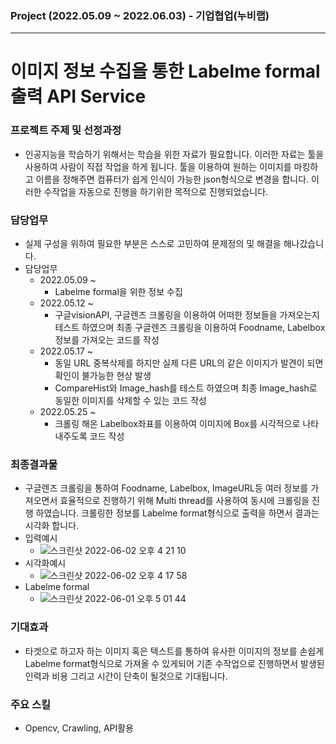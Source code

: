 ### Project (2022.05.09 ~ 2022.06.03) - 기업협업(누비랩)
- - -
# 이미지 정보 수집을 통한 Labelme formal출력 API Service

### 프로젝트 주제 및 선정과정
- 인공지능을 학습하기 위해서는 학습을 위한 자료가 필요합니다. 이러한 자료는 툴을 사용하여 사람이 직접 작업을 하게 됩니다. 
  툴을 이용하여 원하는 이미지를 마킹하고 이름을 정해주면 컴퓨터가 쉽게 인식이 가능한 json형식으로 변경을 합니다.
  이러한 수작업을 자동으로 진행을 하기위한 목적으로 진행되었습니다. 
  
### 담당업무
- 실제 구성을 위하여 필요한 부분은 스스로 고민하여 문제정의 및 해결을 해나갔습니다. 
- 담당업무
  - 2022.05.09 ~
    - Labelme formal을 위한 정보 수집
  - 2022.05.12 ~
    - 구글visionAPI, 구글렌즈 크롤링을 이용하여 어떠한 정보들을 가져오는지 테스트 하였으며 최종 구글렌즈 크롤링을 이용하여 Foodname, Labelbox 정보를 가져오는 코드를 작성
  - 2022.05.17 ~
    - 동일 URL 중복삭제를 하지만 실제 다른 URL의 같은 이미지가 발견이 되면 확인이 불가능한 현상 발생
    - CompareHist와 Image_hash를 테스트 하였으며 최종 Image_hash로 동일한 이미지를 삭제할 수 있는 코드 작성
  - 2022.05.25 ~
    - 크롤링 해온 Labelbox좌표를 이용하여 이미지에 Box를 시각적으로 나타내주도록 코드 작성 

### 최종결과물
- 구글렌즈 크롤링을 통하여 Foodname, Labelbox, ImageURL등 여러 정보를 가져오면서 
  효율적으로 진행하기 위해 Multi thread를 사용하여 동시에 크롤링을 진행 하였습니다. 
  크롤링한 정보를 Labelme format형식으로 출력을 하면서 결과는 시각화 합니다.
- 입력예시
  - ![스크린샷 2022-06-02 오후 4 21 10](https://user-images.githubusercontent.com/78893090/172085969-015338a6-5556-45ea-8bd2-e2cc888c6ac8.png)
- 시각화예시
  - ![스크린샷 2022-06-02 오후 4 17 58](https://user-images.githubusercontent.com/78893090/172085985-3d80d0ee-8014-4e03-b37d-d9f43cbf44f8.png)
- Labelme formal
  -  ![스크린샷 2022-06-01 오후 5 01 44](https://user-images.githubusercontent.com/78893090/172086032-38992d73-dc41-420d-a951-da1fa69d1c93.png)

### 기대효과
- 타겟으로 하고자 하는 이미지 혹은 텍스트를 통하여 유사한 이미지의 정보를 손쉽게 Labelme format형식으로 가져올 수 있게되어 
  기존 수작업으로 진행하면서 발생된 인력과 비용 그리고 시간이 단축이 될것으로 기대됩니다. 
  
### 주요 스킬
- Opencv, Crawling, API활용
